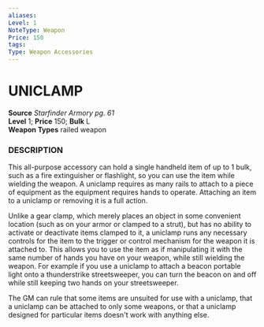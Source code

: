 ```yaml
---
aliases: 
Level: 1
NoteType: Weapon
Price: 150
tags: 
Type: Weapon Accessories
---
```

# UNICLAMP
**Source** _Starfinder Armory pg. 61_  
**Level** 1; **Price** 150; **Bulk** L  
**Weapon Types** railed weapon

### DESCRIPTION

This all-purpose accessory can hold a single handheld item of up to 1 bulk, such as a fire extinguisher or flashlight, so you can use the item while wielding the weapon. A uniclamp requires as many rails to attach to a piece of equipment as the equipment requires hands to operate. Attaching an item to a uniclamp or removing it is a full action.  
  
Unlike a gear clamp, which merely places an object in some convenient location (such as on your armor or clamped to a strut), but has no ability to activate or deactivate items clamped to it, a uniclamp runs any necessary controls for the item to the trigger or control mechanism for the weapon it is attached to. This allows you to use the item as if manipulating it with the same number of hands you have on your weapon, while still wielding the weapon. For example if you use a uniclamp to attach a beacon portable light onto a thunderstrike streetsweeper, you can turn the beacon on and off while still keeping two hands on your streetsweeper.  
  
The GM can rule that some items are unsuited for use with a uniclamp, that a uniclamp can be attached to only some weapons, or that a uniclamp designed for particular items doesn't work with anything else.